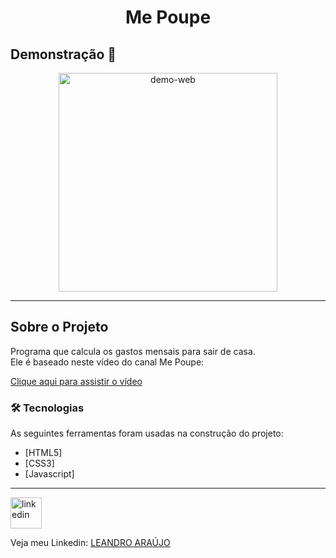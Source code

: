 <h1 style="text-align: center; font-weight: bold;">Me Poupe</h1>

## Demonstração 📸

<div align="center" >
  <img src="_imagens/mepoupe.gif" alt="demo-web" height="350">
</div>

---

## Sobre o Projeto

Programa que calcula os gastos mensais para sair de casa.<br/>
Ele é baseado neste vídeo do canal Me Poupe:

[Clique aqui para assistir o vídeo](https://youtu.be/rN0xTDaWT5Q)

### 🛠 Tecnologias

As seguintes ferramentas foram usadas na construção do projeto:

- [HTML5]
- [CSS3]
- [Javascript]
---

<img src="https://github.com/leandro-araujo-silva/Proffy-FullStack/raw/master/github/linkedin.png" alt="linkedin" height="50">
<br />

Veja meu Linkedin: [LEANDRO ARAÚJO](http://www.linkedin.com/in/leandro-ara%C3%BAjo-da-silva-1660631b9)